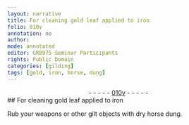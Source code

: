 ```yaml
---
layout: narrative
title: For cleaning gold leaf applied to iron
folio: 010v
annotation: no
author:
mode: annotated
editor: GR8975 Seminar Participants
rights: Public Domain
categories: [gilding]
tags: [gold, iron, horse, dung]
---
```


 <div class="folio" align="center">- - - - - <a href="http://gallica.bnf.fr/ark:/12148/btv1b10500001g/f26.image" target="_blank">010v</a> - - - - - </div> 
## For cleaning <span class="material_format"><span class="material">gold</span> leaf</span> applied to <span class="material">iron</span>

 
 <span class="activity"></span>  Rub your weapons or other gilt objects with <span class="material_format">dry <span class="material">horse dung</span></span>. 
 